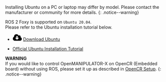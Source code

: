 
Installing Ubuntu on a PC or laptop may differ by model. Please contact the manufacturer or community for more details.
{: .notice--warning}

ROS 2 Foxy is supported on `Ubuntu 20.04`.  
Please refer to the Ubuntu installation tutorial below.

- ![](/assets/images/icon_download.png) [Download Ubuntu](https://releases.ubuntu.com/?_ga=2.219480409.1908348701.1627362888-1311983284.1627362888)

- [Official Ubuntu Installation Tutorial](https://ubuntu.com/tutorials/install-ubuntu-desktop#1-overview)

**WARNING**  
If you would like to control OpenMANIPULATOR-X on OpenCR (Embedded board) without using ROS, please set it up as described in [OpenCR Setup](/docs/en/platform/ros2_openmanipulator_x/opencr_setup/#opencr-setup).
{: .notice--warning}
